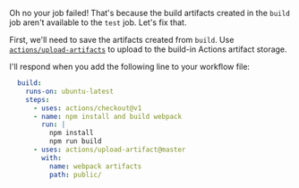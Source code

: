 Oh no your job failed! That's because the build artifacts created in the `build` job aren't available to the `test` job. Let's fix that.

First, we'll need to save the artifacts created from `build`. Use [`actions/upload-artifacts`](https://github.com/actions/upload-artifact) to upload to the build-in Actions artifact storage. 

I'll respond when you add the following line to your workflow file:
```yaml
  build:
    runs-on: ubuntu-latest
    steps:
      - uses: actions/checkout@v1
      - name: npm install and build webpack
        run: |
          npm install
          npm run build
      - uses: actions/upload-artifact@master
        with:
          name: webpack artifacts
          path: public/
```